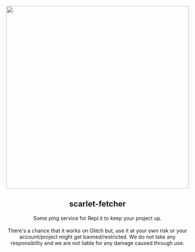 <div align="center">
  <img width="500" src="https://github.com/nexus-labs-ltd/scarlet-fetcher/blob/main/assets/banner_style.png?raw=true"/>
  <h2>scarlet-fetcher</h2>
  Some ping service for Repl.it to keep your project up.
  </br></br>
  There's a chance that it works on Glitch but, use it at your own risk or your account/project might get banned/restricted. We do not take   any responsibility and we are not liable for any damage caused through use.
</div>
